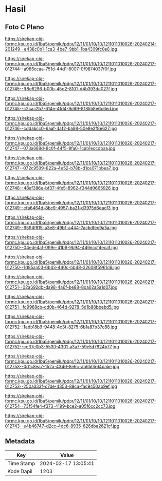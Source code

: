 # Hasil

## Foto C Plano

https://sirekap-obj-formc.kpu.go.id/1ba5/pemilu/pdpr/12/11/01/10/10/1211011010026-20240214-201249--e438c0b1-1ca3-4be7-9bb1-1ba4309fc0e8.jpg

https://sirekap-obj-formc.kpu.go.id/1ba5/pemilu/pdpr/12/11/01/10/10/1211011010026-20240217-012744--a986ccaa-751d-44d1-8007-0f9874037f0f.jpg

https://sirekap-obj-formc.kpu.go.id/1ba5/pemilu/pdpr/12/11/01/10/10/1211011010026-20240217-012745--ff8e6296-b00b-45d2-8101-d4b393da027f.jpg

https://sirekap-obj-formc.kpu.go.id/1ba5/pemilu/pdpr/12/11/01/10/10/1211011010026-20240217-012745--c2cac2b7-614e-4fd4-9d69-8185b8e6c6ed.jpg

https://sirekap-obj-formc.kpu.go.id/1ba5/pemilu/pdpr/12/11/01/10/10/1211011010026-20240217-012746--cddabcc0-6aaf-4af2-ba98-50e8e2f8e627.jpg

https://sirekap-obj-formc.kpu.go.id/1ba5/pemilu/pdpr/12/11/01/10/10/1211011010026-20240217-012747--073a688d-8c0f-44f5-8fa0-1cab1eccdbaa.jpg

https://sirekap-obj-formc.kpu.go.id/1ba5/pemilu/pdpr/12/11/01/10/10/1211011010026-20240217-012747--072c9509-822a-4e52-b78b-d1ce071bbea7.jpg

https://sirekap-obj-formc.kpu.go.id/1ba5/pemilu/pdpr/12/11/01/10/10/1211011010026-20240217-012748--48af386e-bf37-4fe5-8962-f344d0665926.jpg

https://sirekap-obj-formc.kpu.go.id/1ba5/pemilu/pdpr/12/11/01/10/10/1211011010026-20240217-012749--cfa6464d-8bc9-4957-ba21-d3975d6eacf3.jpg

https://sirekap-obj-formc.kpu.go.id/1ba5/pemilu/pdpr/12/11/01/10/10/1211011010026-20240217-012749--6594f615-a3e8-49b1-a444-7acbdfec9a5a.jpg

https://sirekap-obj-formc.kpu.go.id/1ba5/pemilu/pdpr/12/11/01/10/10/1211011010026-20240217-012750--04ede4af-099e-41b6-9b94-446eacf4eca1.jpg

https://sirekap-obj-formc.kpu.go.id/1ba5/pemilu/pdpr/12/11/01/10/10/1211011010026-20240217-012750--1d85aa03-6b43-440c-bb48-32608f5961d6.jpg

https://sirekap-obj-formc.kpu.go.id/1ba5/pemilu/pdpr/12/11/01/10/10/1211011010026-20240217-012751--02a692db-da98-4a6f-be88-8da02a5a1d07.jpg

https://sirekap-obj-formc.kpu.go.id/1ba5/pemilu/pdpr/12/11/01/10/10/1211011010026-20240217-012751--fc9968cb-cd0b-464d-9278-5d1b88bbebd5.jpg

https://sirekap-obj-formc.kpu.go.id/1ba5/pemilu/pdpr/12/11/01/10/10/1211011010026-20240217-012752--1adb18b9-9448-4c3f-8275-6b1a87b37c88.jpg

https://sirekap-obj-formc.kpu.go.id/1ba5/pemilu/pdpr/12/11/01/10/10/1211011010026-20240217-012752--ce37e0b3-5530-4301-a3a7-59e5d7824b77.jpg

https://sirekap-obj-formc.kpu.go.id/1ba5/pemilu/pdpr/12/11/01/10/10/1211011010026-20240217-012753--0d1c8ea7-152a-4346-8e6c-ab650564da5e.jpg

https://sirekap-obj-formc.kpu.go.id/1ba5/pemilu/pdpr/12/11/01/10/10/1211011010026-20240217-012753--250a333f-c7de-4353-88ca-fac9450ab9ef.jpg

https://sirekap-obj-formc.kpu.go.id/1ba5/pemilu/pdpr/12/11/01/10/10/1211011010026-20240217-012754--73f54fe4-f373-4199-bce2-a05f6cc2cc73.jpg

https://sirekap-obj-formc.kpu.go.id/1ba5/pemilu/pdpr/12/11/01/10/10/1211011010026-20240217-012743--e4b46747-d2cc-4dc6-8935-626dba2621cf.jpg


## Metadata

| Key        | Value               |
| ---------- | ------------------- |
| Time Stamp | 2024-02-17 13:05:41 |
| Kode Dapil | 1203                |



